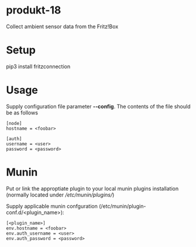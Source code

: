 # produkt-18

Collect ambient sensor data from the Fritz!Box

# Setup

pip3 install fritzconnection

# Usage

Supply configuration file parameter **--config**. The contents of the file should be as follows

    [node]
    hostname = <foobar>

    [auth]
    username = <user>
    password = <password>

# Munin

Put or link the approptiate plugin to your local munin plugins installation (normally located under */etc/munin/plugins/*)

Supply applicable munin confguration (/etc/munin/plugin-conf.d/<plugin_name>):

    [<plugin_name>]
    env.hostname = <foobar>
    env.auth_username = <user>
    env.auth_password = <password>

